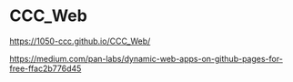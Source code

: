 # CCC_Web
https://1050-ccc.github.io/CCC_Web/

https://medium.com/pan-labs/dynamic-web-apps-on-github-pages-for-free-ffac2b776d45
